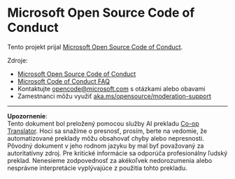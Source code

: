 <!--
CO_OP_TRANSLATOR_METADATA:
{
  "original_hash": "763a733399ea9f55f6418d1efe13c12b",
  "translation_date": "2025-09-30T06:40:26+00:00",
  "source_file": "CODE_OF_CONDUCT.md",
  "language_code": "sk"
}
-->
# Microsoft Open Source Code of Conduct

Tento projekt prijal [Microsoft Open Source Code of Conduct](https://opensource.microsoft.com/codeofconduct/).

Zdroje:

- [Microsoft Open Source Code of Conduct](https://opensource.microsoft.com/codeofconduct/)
- [Microsoft Code of Conduct FAQ](https://opensource.microsoft.com/codeofconduct/faq/)
- Kontaktujte [opencode@microsoft.com](mailto:opencode@microsoft.com) s otázkami alebo obavami
- Zamestnanci môžu využiť [aka.ms/opensource/moderation-support](https://aka.ms/opensource/moderation-support)

---

**Upozornenie**:  
Tento dokument bol preložený pomocou služby AI prekladu [Co-op Translator](https://github.com/Azure/co-op-translator). Hoci sa snažíme o presnosť, prosím, berte na vedomie, že automatizované preklady môžu obsahovať chyby alebo nepresnosti. Pôvodný dokument v jeho rodnom jazyku by mal byť považovaný za autoritatívny zdroj. Pre kritické informácie sa odporúča profesionálny ľudský preklad. Nenesieme zodpovednosť za akékoľvek nedorozumenia alebo nesprávne interpretácie vyplývajúce z použitia tohto prekladu.